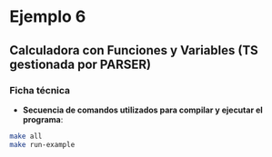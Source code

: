 # Ejemplo 6
## Calculadora con Funciones y Variables (TS gestionada por PARSER)

### Ficha técnica
- **Secuencia de comandos utilizados para compilar y ejecutar el programa**:
```bash
make all
make run-example
```